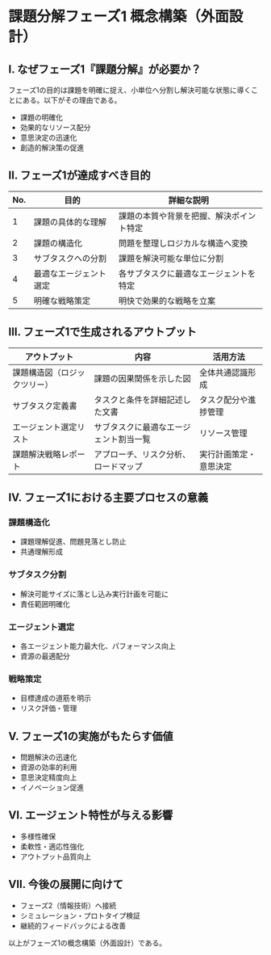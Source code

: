 # 課題分解フェーズ1 概念構築（外面設計）

## Ⅰ. なぜフェーズ1『課題分解』が必要か？

フェーズ1の目的は課題を明確に捉え、小単位へ分割し解決可能な状態に導くことにある。以下がその理由である。

- 課題の明確化
- 効果的なリソース配分
- 意思決定の迅速化
- 創造的解決策の促進

## Ⅱ. フェーズ1が達成すべき目的

| No. | 目的 | 詳細な説明 |
|-----|------|------------|
| 1   | 課題の具体的な理解 | 課題の本質や背景を把握、解決ポイント特定 |
| 2   | 課題の構造化 | 問題を整理しロジカルな構造へ変換 |
| 3   | サブタスクへの分割 | 課題を解決可能な単位に分割 |
| 4   | 最適なエージェント選定 | 各サブタスクに最適なエージェントを特定 |
| 5   | 明確な戦略策定 | 明快で効果的な戦略を立案 |

## Ⅲ. フェーズ1で生成されるアウトプット

| アウトプット | 内容 | 活用方法 |
|-------------|------|----------|
| 課題構造図（ロジックツリー） | 課題の因果関係を示した図 | 全体共通認識形成 |
| サブタスク定義書 | タスクと条件を詳細記述した文書 | タスク配分や進捗管理 |
| エージェント選定リスト | サブタスクに最適なエージェント割当一覧 | リソース管理 |
| 課題解決戦略レポート | アプローチ、リスク分析、ロードマップ | 実行計画策定・意思決定 |

## Ⅳ. フェーズ1における主要プロセスの意義

### 課題構造化
- 課題理解促進、問題見落とし防止
- 共通理解形成

### サブタスク分割
- 解決可能サイズに落とし込み実行計画を可能に
- 責任範囲明確化

### エージェント選定
- 各エージェント能力最大化、パフォーマンス向上
- 資源の最適配分

### 戦略策定
- 目標達成の道筋を明示
- リスク評価・管理

## Ⅴ. フェーズ1の実施がもたらす価値

- 問題解決の迅速化
- 資源の効率的利用
- 意思決定精度向上
- イノベーション促進

## Ⅵ. エージェント特性が与える影響

- 多様性確保
- 柔軟性・適応性強化
- アウトプット品質向上

## Ⅶ. 今後の展開に向けて

- フェーズ2（情報技術）へ接続
- シミュレーション・プロトタイプ検証
- 継続的フィードバックによる改善

以上がフェーズ1の概念構築（外面設計）である。

